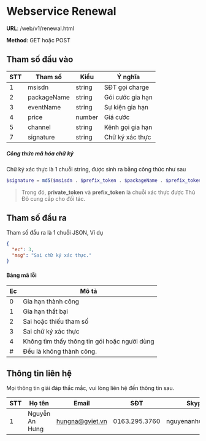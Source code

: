 # Webservice Renewal

**URL**: /web/v1/renewal.html

**Method**: GET hoặc POST

## Tham số đầu vào

| STT  | Tham số     | Kiểu   | Ý nghĩa                               |
| ---- | ----------- | ------ | ------------------------------------- |
| 1    | msisdn      | string | SĐT gọi charge                        |
| 2    | packageName | string | Gói cước gia hạn                      |
| 3    | eventName   | string | Sự kiện gia hạn                       |
| 4    | price       | number | Giá cước                              |
| 5    | channel     | string | Kênh gọi gia hạn                      |
| 7    | signature   | string | Chữ ký xác thực                       |

##### Công thức mã hóa chữ ký

Chữ ký xác thực là 1 chuỗi string, được sinh ra bằng công thức như sau

```php
$signature = md5($msisdn . $prefix_token . $packageName . $prefix_token . $eventName . $prefix_token . $price . $prefix_token . $channel . $prefix_token . $private_token);
```

> Trong đó, **private_token** và **prefix_token** là chuỗi xác thực được Thủ Đô cung cấp cho đối tác.

## Tham số đầu ra

Tham số đầu ra là 1 chuỗi JSON, Ví dụ

```json
{
  "ec": 3,
  "msg": "Sai chữ ký xác thực."
}
```

#### Bảng mã lỗi

| Ec   | Mô tả                    |
| ---- | ------------------------ |
| 0    | Gia hạn thành công      |
| 1    | Gia hạn thất bại        |
| 2    | Sai hoặc thiếu tham số   |
| 3    | Sai chữ ký xác thực      |
| 4    | Không tìm thấy thông tin gói hoặc người dùng      |
| #    | Đều là không thành công. |



## Thông tin liên hệ

Mọi thông tin giải đáp thắc mắc, vui lòng liên hệ đến thông tin sau.

| STT  | Họ tên         | Email           | SĐT           | Skype            |
| ---- | -------------- | --------------- | ------------- | ---------------- |
| 1    | Nguyễn An Hưng | hungna@gviet.vn | 0163.295.3760 | nguyenanhung5891 |